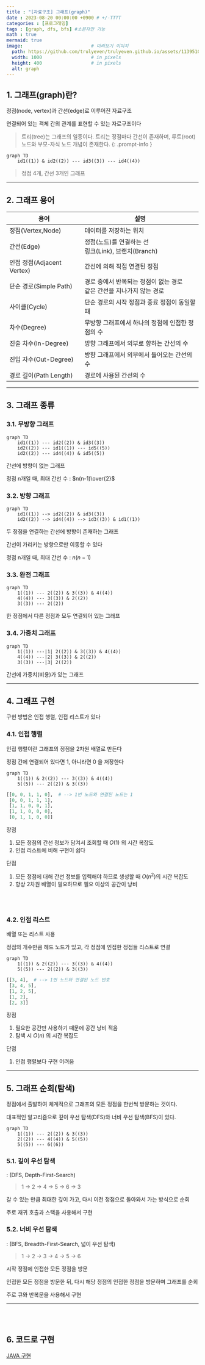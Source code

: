 ```yaml
---
title : "[자료구조] 그래프(graph)"
date : 2023-08-20 00:00:00 +0900 # +/-TTTT
categories : [프로그래밍]
tags : [graph, dfs, bfs] #소문자만 가능
math : true
mermaid: true
image:                         # 미리보기 이미지
  path: https://github.com/trulyeven/trulyeven.github.io/assets/113951017/23ed7c0b-fd21-43cf-b47a-9be52e527899
  width: 1000                  # in pixels
  height: 400                  # in pixels
  alt: graph
---
```


## 1. 그래프(graph)란?

정점(node, vertex)과 간선(edge)로 이루어진 자료구조

연결되어 있는 객체 간의 관계를 표현할 수 있는 자료구조이다

> 트리(tree)는 그래프의 일종이다. 트리는 정점마다 간선이 존재하며, 루트(root) 노드와 부모-자식 노드 개념이 존재한다.
{: .prompt-info }

```mermaid
graph TD
    id1((1)) & id2((2)) --- id3((3)) --- id4((4))
```
> 정점 4개, 간선 3개인 그래프

---

## 2. 그래프 용어

| 용어 | 설명 |
| ---- | ---- |
| 정점(Vertex,Node) | 데이터를 저장하는 위치 |
| 간선(Edge) | 정점(노드)를 연결하는 선 <br> 링크(Link), 브랜치(Branch)
| 인접 정점(Adjacent Vertex) | 간선에 의해 직접 연결된 정점 |
|단순 경로(Simple Path)|경로 중에서 반복되는 정점이 없는 경로 <br> 같은 간선을 지나가지 않는 경로 |
| 사이클(Cycle) | 단순 경로의 시작 정점과 종료 정점이 동일할 때 |
| 차수(Degree) |무방향 그래프에서 하나의 정점에 인접한 정점의 수 |
| 진출 차수(In-Degree) | 방향 그래프에서 외부로 향하는 간선의 수|
| 진입 자수(Out-Degree) | 방향 그래프에서 외부에서 들어오는 간선의 수 |
| 경로 길이(Path Length) | 경로에 사용된 간선의 수 |

---

## 3. 그래프 종류

### 3.1. 무방향 그래프
```mermaid
graph TD
    id1((1)) --- id2((2)) & id3((3))
    id2((2)) --- id1((1)) --- id5((5))
    id2((2)) --- id4((4)) & id5((5))
```

간선에 방향이 없는 그래프

정점 n개일 때, 최대 간선 수 : $n(n-1)\over{2}$


### 3.2. 방향 그래프
```mermaid
graph TD
    id1((1)) --> id2((2)) & id3((3))
    id2((2)) --> id4((4)) --> id3((3)) & id1((1))
```
두 정점을 연결하는 간선에 방향이 존재하는 그래프

간선이 가리키는 방향으로만 이동할 수 있다

정점 n개일 때, 최대 간선 수 : $n(n-1)$


### 3.3. 완전 그래프
```mermaid
graph TD
    1((1)) --- 2((2)) & 3((3)) & 4((4))
    4((4)) --- 3((3)) & 2((2))
    3((3)) --- 2((2))
```
한 정점에서 다른 정점과 모두 연결되어 있는 그래프


### 3.4. 가중치 그래프

```mermaid
graph TD
    1((1)) ---|1| 2((2)) & 3((3)) & 4((4))
    4((4)) ---|2| 3((3)) & 2((2))
    3((3)) ---|3| 2((2))
```
간선에 가중치(비용)가 있는 그래프

---

## 4. 그래프 구현

구현 방법은 인접 행렬, 인접 리스트가 있다

### 4.1. 인접 행렬

인접 행렬이란 그래프의 정점을 2차원 배열로 만든다

정점 간에 연결되어 있다면 1, 아니라면 0 을 저장한다

```mermaid
graph TD
    1((1)) & 2((2)) --- 3((3)) & 4((4))
    5((5)) --- 2((2)) & 3((3))
```
```py
[[0, 0, 1, 1, 0],  # --> 1번 노드와 연결된 노드는 1
 [0, 0, 1, 1, 1],
 [1, 1, 0, 0, 1],
 [1, 1, 0, 0, 0],
 [0, 1, 1, 0, 0]]
```

장점

1. 모든 정점의 간선 정보가 담겨서 조회할 때 $O(1)$ 의 시간 복잡도
2. 인접 리스트에 비해 구현이 쉽다

단점

1. 모든 정점에 대해 간선 정보를 입력해야 하므로 생성할 때 $O(n^2)$의 시간 복잡도
2. 항상 2차원 배열이 필요하므로 필요 이상의 공간이 낭비

<br><br>

### 4.2. 인접 리스트

배열 또는 리스트 사용

정점의 개수만큼 헤드 노드가 있고, 각 정점에 인접한 정점들 리스트로 연결

```mermaid
graph TD
    1((1)) & 2((2)) --- 3((3)) & 4((4))
    5((5)) --- 2((2)) & 3((3))
```
```py
[[3, 4],  # --> 1번 노드와 연결된 노드 번호
 [3, 4, 5],
 [1, 2, 5],
 [1, 2],
 [2, 3]]
```

장점

1. 필요한 공간만 사용하기 때문에 공간 낭비 적음
2. 탐색 시 $O(n)$ 의 시간 복잡도
   
단점

1. 인접 행렬보다 구현 어려움

---

## 5. 그래프 순회(탐색)

 정점에서 출발하여 체계적으로 그래프의 모든 정점을 한번씩 방문하는 것이다. 
 
 대표적인 알고리즘으로 깊이 우선 탐색(DFS)와 너비 우선 탐색(BFS)이 있다.

```mermaid
graph TD
    1((1)) --- 2((2)) & 3((3))
    2((2)) --- 4((4)) & 5((5))
    5((5)) --- 6((6))
```

### 5.1. 깊이 우선 탐색
: (DFS, Depth-First-Search)

> 1 -> 2 -> 4 -> 5 -> 6 -> 3

갈 수 있는 만큼 최대한 깊이 가고, 다시 이전 정점으로 돌아와서 가는 방식으로 순회

주로 재귀 호출과 스택을 사용해서 구현

### 5.2. 너비 우선 탐색
: (BFS, Breadth-First-Search, 넓이 우선 탐색)

> 1 -> 2 -> 3 -> 4 -> 5 -> 6

시작 정점에 인접한 모든 정점을 방문

인접한 모든 정점을 방문한 뒤, 다시 해당 정점의 인접한 정점을 방문하며 그래프를 순회

주로 큐와 반복문을 사용해서 구현

---

<br><br>


## 6. 코드로 구현

[JAVA 구현](https://trulyeven.github.io/posts/JAVA-graph/)

